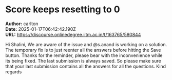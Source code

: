 # Score keeps resetting to 0

**Author:** carlton  
**Date:** 2025-01-17T06:42:42.190Z  
**URL:** https://discourse.onlinedegree.iitm.ac.in/t/163765/580844

Hi Shalini,
We are aware of the issue and @s.anand is working on a solution. The temporary fix is to just reenter all the answers before hitting the Save button. Thanks for the reminder, please bear with the inconvenience while its being fixed.
The last submission is always saved. So please make sure that your last submission contains all the answers for all the questions.
Kind regards
